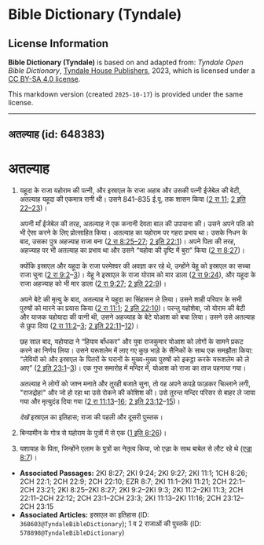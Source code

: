 # Bible Dictionary (Tyndale)

## License Information

**Bible Dictionary (Tyndale)** is based on and adapted from: _Tyndale Open Bible Dictionary_, [Tyndale House Publishers](https://tyndaleopenresources.com/), 2023, which is licensed under a [CC BY-SA 4.0 license](https://creativecommons.org/licenses/by-sa/4.0/legalcode.en).

This markdown version (created `2025-10-17`) is provided under the same license.



--------------------------------

## अतल्याह (id: 648383)

अतल्याह
=======

1. यहूदा के राजा यहोराम की पत्नी, और इस्राएल के राजा अहाब और उसकी पत्नी ईजेबेल की बेटी, अतल्याह यहूदा की एकमात्र रानी थी। उसने 841–835 ई.पू. तक शासन किया ([2 रा 11](https://ref.ly/2Kgs11:1-2Kgs11:21); [2 इति 22–23](https://ref.ly/2Chr22:1-2Chr23:21))।

    अपनी माँ ईजेबेल की तरह, अतल्याह ने एक कनानी देवता बाल की उपासना की। उसने अपने पति को भी ऐसा करने के लिए प्रोत्साहित किया। अतल्याह का यहोराम पर गहरा प्रभाव था। उसके निधन के बाद, उसका पुत्र अहज्याह राजा बना ([2 रा 8:25–27](https://ref.ly/2Kgs8:25-2Kgs8:27); [2 इति 22:1](https://ref.ly/2Chr22:1))। अपने पिता की तरह, अहज्याह पर भी अतल्याह का प्रभाव था और उसने “यहोवा की दृष्टि में बुरा” किया ([2 रा 8:27](https://ref.ly/2Kgs8:27))।

    क्योंकि इस्राएल और यहूदा के राजा परमेश्वर की अवज्ञा कर रहे थे, उन्होंने येहू को इस्राएल का सच्चा राजा चुना ([2 रा 9:2](https://ref.ly/2Kgs9:2-2Kgs9:3)–[3](https://ref.ly/2Kgs9:2-2Kgs9:3))। येहू ने इस्राएल के राजा योराम को मार डाला ([2 रा 9:24](https://ref.ly/2Kgs9:24)), और यहूदा के राजा अहज्याह को भी मार डाला ([2 रा 9:27](https://ref.ly/2Kgs9:27); [2 इति 22:9](https://ref.ly/2Chr22:9))।

    अपने बेटे की मृत्यु के बाद, अतल्याह ने यहूदा का सिंहासन ले लिया। उसने शाही परिवार के सभी पुरुषों को मारने का प्रयास किया ([2 रा 11:1](https://ref.ly/2Kgs11:1); [2 इति 22:10](https://ref.ly/2Chr22:10))। परन्तु यहोशेबा, जो योराम की बेटी और याजक यहोयादा की पत्नी थी, उसने अहज्याह के बेटे योआश को बचा लिया। उसने उसे अतल्याह से छुपा दिया ([2 रा 11:2](https://ref.ly/2Kgs11:2-2Kgs11:3)–[3](https://ref.ly/2Kgs11:2-2Kgs11:3); [2 इति 22:11](https://ref.ly/2Chr22:11-2Chr22:12)–[12](https://ref.ly/2Chr22:11-2Chr22:12))।

    छह साल बाद, यहोयादा ने “हियाव बाँधकर” और युवा राजकुमार योआश को लोगों के सामने प्रकट करने का निर्णय लिया। उसने यरूशलेम में लाए गए कुछ भाड़े के सैनिकों के साथ एक समझौता किया: “लेवियों को और इस्राएल के पितरों के घरानों के मुख्य\-मुख्य पुरुषों को इकट्ठा करके यरूशलेम को ले आए” ([2 इति 23:1](https://ref.ly/2Chr23:1-2Chr23:3)–[3](https://ref.ly/2Chr23:1-2Chr23:3))। एक गुप्त समारोह में मन्दिर में, योआश को राजा का ताज पहनाया गया।

    अतल्याह ने लोगों को जश्न मनाते और तुरही बजाते सुना, तो वह अपने कपड़े फाड़कर चिल्लाने लगी, "राजद्रोह!" और जो हो रहा था उसे रोकने की कोशिश की। उसे तुरन्त मन्दिर परिसर से बाहर ले जाया गया और मृत्युदंड दिया गया ([2 रा 11:13](https://ref.ly/2Kgs11:13-2Kgs11:16)–[16](https://ref.ly/2Kgs11:13-2Kgs11:16); [2 इति 23:12](https://ref.ly/2Chr23:12-2Chr23:15)–[15](https://ref.ly/2Chr23:12-2Chr23:15))।

    *देखें* इस्राएल का इतिहास; राजा की पहली और दूसरी पुस्तक।

2. बिन्यामीन के गोत्र से यहोराम के पुत्रों में से एक ([1 इति 8:26](https://ref.ly/1Chr8:26))।
3. यशायाह के पिता, जिन्होंने एलाम के पुत्रों का नेतृत्व किया, जो एज़्रा के साथ बाबेल से लौट रहे थे ([एज्रा 8:7](https://ref.ly/Ezra8:7))।

* **Associated Passages:** 2KI 8:27; 2KI 9:24; 2KI 9:27; 2KI 11:1; 1CH 8:26; 2CH 22:1; 2CH 22:9; 2CH 22:10; EZR 8:7; 2KI 11:1–2KI 11:21; 2CH 22:1–2CH 23:21; 2KI 8:25–2KI 8:27; 2KI 9:2–2KI 9:3; 2KI 11:2–2KI 11:3; 2CH 22:11–2CH 22:12; 2CH 23:1–2CH 23:3; 2KI 11:13–2KI 11:16; 2CH 23:12–2CH 23:15
* **Associated Articles:** इस्राएल का इतिहास  (ID: `368603@TyndaleBibleDictionary`); 1 व 2 राजाओं की पुस्तकें (ID: `578898@TyndaleBibleDictionary`)

